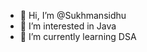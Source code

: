 - 👋 Hi, I’m @Sukhmansidhu
- 👀 I’m interested in Java
- 🌱 I’m currently learning DSA

<!---
Sukhmansidhu/Sukhmansidhu is a ✨ special ✨ repository because its `README.md` (this file) appears on your GitHub profile.
You can click the Preview link to take a look at your changes.
--->
